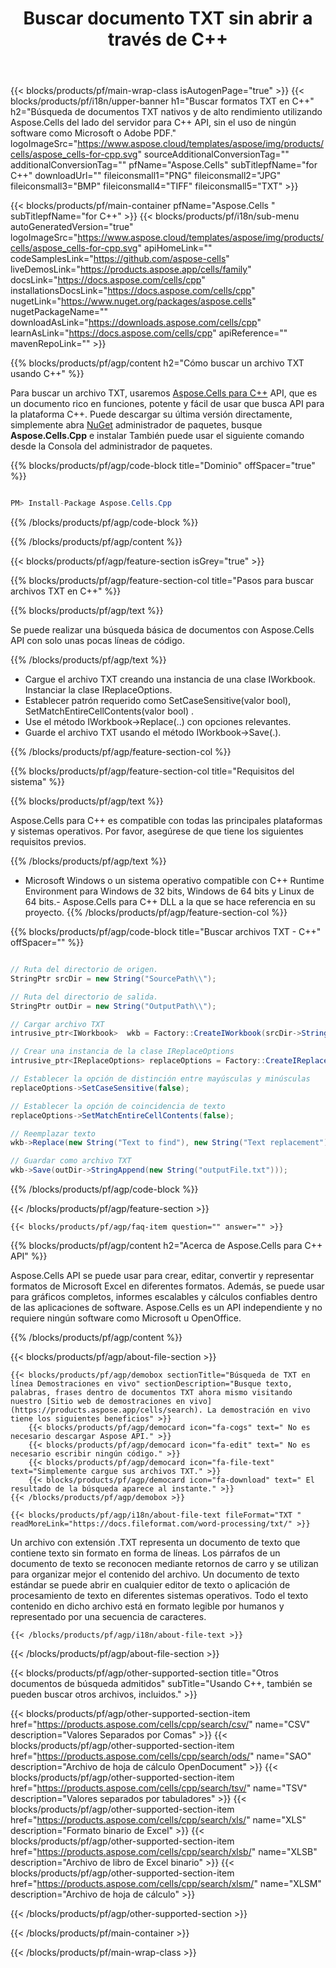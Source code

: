 ﻿---
title: Buscar documento TXT sin abrir a través de C++ 
weight: 5090
url: /es/cpp/search/txt/ 
description: C++ código de ejemplo para buscar palabras con patrón en un archivo TXT en C++ entorno de tiempo de ejecución para Windows de 32 bits, Windows de 64 bits y Linux de 64 bits.
---
{{< blocks/products/pf/main-wrap-class isAutogenPage="true" >}}
{{< blocks/products/pf/i18n/upper-banner h1="Buscar formatos TXT en C++" h2="Búsqueda de documentos TXT nativos y de alto rendimiento utilizando Aspose.Cells del lado del servidor para C++ API, sin el uso de ningún software como Microsoft o Adobe PDF." logoImageSrc="https://www.aspose.cloud/templates/aspose/img/products/cells/aspose_cells-for-cpp.svg" sourceAdditionalConversionTag="" additionalConversionTag="" pfName="Aspose.Cells" subTitlepfName="for C++" downloadUrl="" fileiconsmall1="PNG" fileiconsmall2="JPG" fileiconsmall3="BMP" fileiconsmall4="TIFF" fileiconsmall5="TXT" >}}

{{< blocks/products/pf/main-container pfName="Aspose.Cells " subTitlepfName="for C++" >}}
{{< blocks/products/pf/i18n/sub-menu autoGeneratedVersion="true" logoImageSrc="https://www.aspose.cloud/templates/aspose/img/products/cells/aspose_cells-for-cpp.svg" apiHomeLink="" codeSamplesLink="https://github.com/aspose-cells" liveDemosLink="https://products.aspose.app/cells/family" docsLink="https://docs.aspose.com/cells/cpp" installationsDocsLink="https://docs.aspose.com/cells/cpp" nugetLink="https://www.nuget.org/packages/aspose.cells" nugetPackageName="" downloadAsLink="https://downloads.aspose.com/cells/cpp" learnAsLink="https://docs.aspose.com/cells/cpp" apiReference="" mavenRepoLink="" >}}

{{% blocks/products/pf/agp/content h2="Cómo buscar un archivo TXT usando C++" %}}

 Para buscar un archivo TXT, usaremos
 [Aspose.Cells para C++](https://products.aspose.com/cells/cpp) 
 API, que es un documento rico en funciones, potente y fácil de usar que busca API para la plataforma C++. Puede descargar su última versión directamente, simplemente abra
 [NuGet](https://www.nuget.org/packages/aspose.cells) 
 administrador de paquetes, busque
 **Aspose.Cells.Cpp** 
 e instalar También puede usar el siguiente comando desde la Consola del administrador de paquetes.

{{% blocks/products/pf/agp/code-block title="Dominio" offSpacer="true" %}}

```cs

PM> Install-Package Aspose.Cells.Cpp


```

{{% /blocks/products/pf/agp/code-block %}}

{{% /blocks/products/pf/agp/content %}}

{{< blocks/products/pf/agp/feature-section isGrey="true" >}}

{{% blocks/products/pf/agp/feature-section-col title="Pasos para buscar archivos TXT en C++" %}}

{{% blocks/products/pf/agp/text %}}

 Se puede realizar una búsqueda básica de documentos con Aspose.Cells API con solo unas pocas líneas de código.

{{% /blocks/products/pf/agp/text %}}

+ Cargue el archivo TXT creando una instancia de una clase IWorkbook.
Instanciar la clase IReplaceOptions.
+ Establecer patrón requerido como SetCaseSensitive(valor bool), SetMatchEntireCellContents(valor bool) .
+ Use el método IWorkbook->Replace(..) con opciones relevantes.
+ Guarde el archivo TXT usando el método IWorkbook->Save(.).

{{% /blocks/products/pf/agp/feature-section-col %}}

{{% blocks/products/pf/agp/feature-section-col title="Requisitos del sistema" %}}

{{% blocks/products/pf/agp/text %}}

 Aspose.Cells para C++ es compatible con todas las principales plataformas y sistemas operativos. Por favor, asegúrese de que tiene los siguientes requisitos previos.

{{% /blocks/products/pf/agp/text %}}

- Microsoft Windows o un sistema operativo compatible con C++ Runtime Environment para Windows de 32 bits, Windows de 64 bits y Linux de 64 bits.- Aspose.Cells para C++ DLL a la que se hace referencia en su proyecto.
{{% /blocks/products/pf/agp/feature-section-col %}}

{{% blocks/products/pf/agp/code-block title="Buscar archivos TXT - C++" offSpacer="" %}}

```cs

// Ruta del directorio de origen.
StringPtr srcDir = new String("SourcePath\\");

// Ruta del directorio de salida.
StringPtr outDir = new String("OutputPath\\");

// Cargar archivo TXT
intrusive_ptr<IWorkbook>  wkb = Factory::CreateIWorkbook(srcDir->StringAppend(new String("sourceFile.txt")));

// Crear una instancia de la clase IReplaceOptions
intrusive_ptr<IReplaceOptions> replaceOptions = Factory::CreateIReplaceOptions();

// Establecer la opción de distinción entre mayúsculas y minúsculas
replaceOptions->SetCaseSensitive(false);

// Establecer la opción de coincidencia de texto
replaceOptions->SetMatchEntireCellContents(false);

// Reemplazar texto
wkb->Replace(new String("Text to find"), new String("Text replacement"), replaceOptions);

// Guardar como archivo TXT
wkb->Save(outDir->StringAppend(new String("outputFile.txt")));  


```

{{% /blocks/products/pf/agp/code-block %}}

{{< /blocks/products/pf/agp/feature-section >}}

    {{< blocks/products/pf/agp/faq-item question="" answer="" >}}
 

<!-- aboutfile Starts -->

{{% blocks/products/pf/agp/content h2="Acerca de Aspose.Cells para C++ API" %}}

 Aspose.Cells API se puede usar para crear, editar, convertir y representar formatos de Microsoft Excel en diferentes formatos. Además, se puede usar para gráficos completos, informes escalables y cálculos confiables dentro de las aplicaciones de software. Aspose.Cells es un API independiente y no requiere ningún software como Microsoft u OpenOffice.  



{{% /blocks/products/pf/agp/content %}}

{{< blocks/products/pf/agp/about-file-section >}}

    {{< blocks/products/pf/agp/demobox sectionTitle="Búsqueda de TXT en línea Demostraciones en vivo" sectionDescription="Busque texto, palabras, frases dentro de documentos TXT ahora mismo visitando nuestro [Sitio web de demostraciones en vivo](https://products.aspose.app/cells/search). La demostración en vivo tiene los siguientes beneficios" >}}
        {{< blocks/products/pf/agp/democard icon="fa-cogs" text=" No es necesario descargar Aspose API." >}}
        {{< blocks/products/pf/agp/democard icon="fa-edit" text=" No es necesario escribir ningún código." >}}
        {{< blocks/products/pf/agp/democard icon="fa-file-text" text="Simplemente cargue sus archivos TXT." >}}
        {{< blocks/products/pf/agp/democard icon="fa-download" text=" El resultado de la búsqueda aparece al instante." >}}
    {{< /blocks/products/pf/agp/demobox >}}

    {{< blocks/products/pf/agp/i18n/about-file-text fileFormat="TXT " readMoreLink="https://docs.fileformat.com/word-processing/txt/" >}}
Un archivo con extensión .TXT representa un documento de texto que contiene texto sin formato en forma de líneas. Los párrafos de un documento de texto se reconocen mediante retornos de carro y se utilizan para organizar mejor el contenido del archivo. Un documento de texto estándar se puede abrir en cualquier editor de texto o aplicación de procesamiento de texto en diferentes sistemas operativos. Todo el texto contenido en dicho archivo está en formato legible por humanos y representado por una secuencia de caracteres. 

    {{< /blocks/products/pf/agp/i18n/about-file-text >}}

{{< /blocks/products/pf/agp/about-file-section >}}

<!-- aboutfile Ends -->

{{< blocks/products/pf/agp/other-supported-section title="Otros documentos de búsqueda admitidos" subTitle="Usando C++, también se pueden buscar otros archivos, incluidos." >}}

{{< blocks/products/pf/agp/other-supported-section-item href="https://products.aspose.com/cells/cpp/search/csv/" name="CSV" description="Valores Separados por Comas" >}}
{{< blocks/products/pf/agp/other-supported-section-item href="https://products.aspose.com/cells/cpp/search/ods/" name="SAO" description="Archivo de hoja de cálculo OpenDocument" >}}
{{< blocks/products/pf/agp/other-supported-section-item href="https://products.aspose.com/cells/cpp/search/tsv/" name="TSV" description="Valores separados por tabuladores" >}}
{{< blocks/products/pf/agp/other-supported-section-item href="https://products.aspose.com/cells/cpp/search/xls/" name="XLS" description="Formato binario de Excel" >}}
{{< blocks/products/pf/agp/other-supported-section-item href="https://products.aspose.com/cells/cpp/search/xlsb/" name="XLSB" description="Archivo de libro de Excel binario" >}}
{{< blocks/products/pf/agp/other-supported-section-item href="https://products.aspose.com/cells/cpp/search/xlsm/" name="XLSM" description="Archivo de hoja de cálculo" >}}

{{< /blocks/products/pf/agp/other-supported-section >}}

{{< /blocks/products/pf/main-container >}}
    
{{< /blocks/products/pf/main-wrap-class >}}